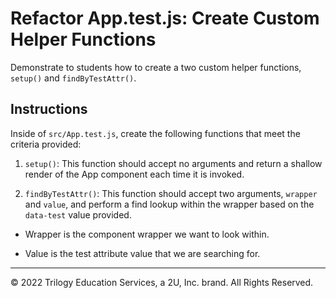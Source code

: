 # Refactor App.test.js: Create Custom Helper Functions

Demonstrate to students how to create a two custom helper functions, `setup()` and `findByTestAttr()`.

## Instructions

Inside of `src/App.test.js`, create the following functions that meet the criteria provided:

1. `setup()`: This function should accept no arguments and return a shallow render of the App component each time it is invoked.

2. `findByTestAttr()`: This function should accept two arguments, `wrapper` and `value`, and perform a find lookup within the wrapper based on the `data-test` value provided.

  * Wrapper is the component wrapper we want to look within.

  * Value is the test attribute value that we are searching for.

---

© 2022 Trilogy Education Services, a 2U, Inc. brand. All Rights Reserved.
